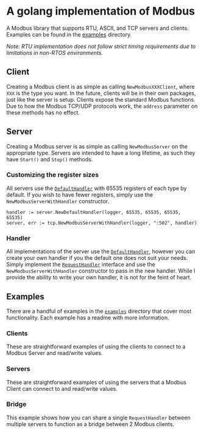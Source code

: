 # A golang implementation of Modbus

A Modbus library that supports RTU, ASCII, and TCP servers and clients. Examples can be found in the [examples](examples) directory.

_Note: RTU implementation does not follow strict timing requirements due to limitations in non-RTOS environments._

## Client

Creating a Modbus client is as simple as calling `NewModbusXXXClient`, where `XXX` is the type you want. In the future, clients will be in their own packages, just like the server is setup. Clients expose the standard Modbus functions. Due to how the Modbus TCP/UDP protocols work, the `address` parameter on these methods has no effect.

## Server

Creating a Modbus server is as simple as calling `NewModbusServer` on the appropriate type. Servers are intended to have a long lifetime, as such they have `Start()` and `Stop()` methods.

### Customizing the register sizes

All servers use the [`DefaultHandler`](server/handler.go#L24) with 65535 registers of each type by default. If you wish to have fewer registers, simply use the `NewModbusServerWithHandler` constructor.
```
handler := server.NewDefaultHandler(logger, 65535, 65535, 65535, 65535)
server, err := tcp.NewModbusServerWithHandler(logger, ":502", handler)
```

### Handler

All implementations of the server use the [`DefaultHandler`](server/handler.go#L24), however you can create your own handler if you the default one does not suit your needs. Simply implement the [`RequestHandler`](server/handler.go#L12) interface and use the `NewModbusServerWithHandler` constructor to pass in the new handler. While I provide the ability to write your own handler, it is not for the feint of heart.

## Examples

There are a handful of examples in the [`examples`](examples/) directory that cover most functionality. Each example has a readme with more information.

### Clients

These are straightforward examples of using the clients to connect to a Modbus Server and read/write values.

### Servers

These are straightforward examples of using the servers that a Modbus Client can connect to and read/write values.

### Bridge

This example shows how you can share a single `RequestHandler` between multiple servers to function as a bridge between 2 Modbus clients.
